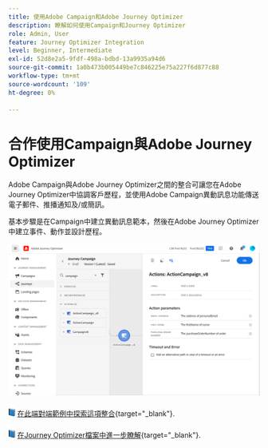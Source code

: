 ```yaml
---
title: 使用Adobe Campaign和Adobe Journey Optimizer
description: 瞭解如何使用Campaign和Journey Optimizer
role: Admin, User
feature: Journey Optimizer Integration
level: Beginner, Intermediate
exl-id: 52d8e2a5-9fdf-498a-bdbd-13a9935a94d6
source-git-commit: 1a0b473b005449be7c846225e75a227f6d877c88
workflow-type: tm+mt
source-wordcount: '109'
ht-degree: 0%

---
```


# 合作使用Campaign與Adobe Journey Optimizer

Adobe Campaign與Adobe Journey Optimizer之間的整合可讓您在Adobe Journey Optimizer中協調客戶歷程，並使用Adobe Campaign異動訊息功能傳送電子郵件、推播通知及/或簡訊。

基本步驟是在Campaign中建立異動訊息範本，然後在Adobe Journey Optimizer中建立事件、動作並設計歷程。


![](assets/ajo-integration.png)


![](../assets/do-not-localize/book.png) [在此端對端範例中探索這項整合](https://experienceleague.adobe.com/docs/journey-optimizer/using/orchestrate-journeys/about-journey-building/using-adobe-campaign-classic.html){target="_blank"}.


![](../assets/do-not-localize/book.png) [在Journey Optimizer檔案中進一步瞭解](https://experienceleague.adobe.com/docs/journey-optimizer/using/orchestrate-journeys/about-journey-building/using-adobe-campaign-classic.html){target="_blank"}.

